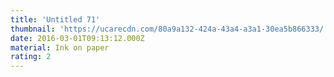 ```yaml
---
title: 'Untitled 71'
thumbnail: 'https://ucarecdn.com/80a9a132-424a-43a4-a3a1-30ea5b866333/'
date: 2016-03-01T09:13:12.000Z
material: Ink on paper
rating: 2
---
```

